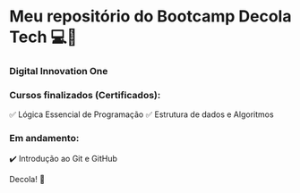 # Meu repositório do Bootcamp Decola Tech	:computer::rocket:
### Digital Innovation One



### Cursos finalizados (Certificados):
:white_check_mark: Lógica Essencial de Programação
:white_check_mark: Estrutura de dados e Algoritmos



### Em andamento:
:heavy_check_mark: Introdução ao Git e GitHub

Decola! :rocket:
